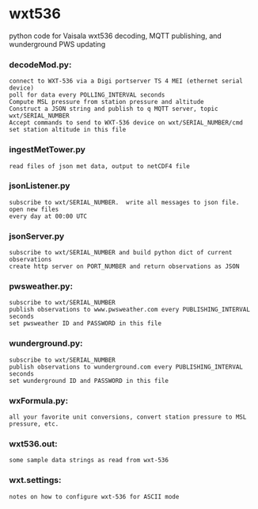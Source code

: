 # wxt536
python code for Vaisala wxt536 decoding, MQTT publishing, and wunderground PWS updating

### decodeMod.py:
    connect to WXT-536 via a Digi portserver TS 4 MEI (ethernet serial device)
    poll for data every POLLING_INTERVAL seconds
    Compute MSL pressure from station pressure and altitude
    Construct a JSON string and publish to q MQTT server, topic wxt/SERIAL_NUMBER
    Accept commands to send to WXT-536 device on wxt/SERIAL_NUMBER/cmd
    set station altitude in this file

### ingestMetTower.py
    read files of json met data, output to netCDF4 file
            
### jsonListener.py
    subscribe to wxt/SERIAL_NUMBER.  write all messages to json file.  open new files
    every day at 00:00 UTC
    
### jsonServer.py
    subscribe to wxt/SERIAL_NUMBER and build python dict of current observations
    create http server on PORT_NUMBER and return observations as JSON
                
### pwsweather.py:
    subscribe to wxt/SERIAL_NUMBER
    publish observations to www.pwsweather.com every PUBLISHING_INTERVAL seconds
    set pwsweather ID and PASSWORD in this file
                
### wunderground.py:
    subscribe to wxt/SERIAL_NUMBER
    publish observations to wunderground.com every PUBLISHING_INTERVAL seconds
    set wunderground ID and PASSWORD in this file
                  
### wxFormula.py:
    all your favorite unit conversions, convert station pressure to MSL pressure, etc.

### wxt536.out:
    some sample data strings as read from wxt-536

### wxt.settings:
    notes on how to configure wxt-536 for ASCII mode

